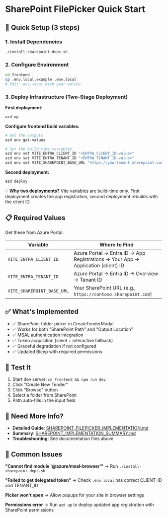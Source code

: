 # SharePoint FilePicker Quick Start

## 🚀 Quick Setup (3 steps)

### 1. Install Dependencies
```bash
./install-sharepoint-deps.sh
```

### 2. Configure Environment
```bash
cd frontend
cp .env.local.example .env.local
# Edit .env.local with your values
```

### 3. Deploy Infrastructure (Two-Stage Deployment)

**First deployment:**
```bash
azd up
```

**Configure frontend build variables:**
```bash
# Get the outputs
azd env get-values

# Set the build-time variables
azd env set VITE_ENTRA_CLIENT_ID "<ENTRA_CLIENT_ID-value>"
azd env set VITE_ENTRA_TENANT_ID "<ENTRA_TENANT_ID-value>"
azd env set VITE_SHAREPOINT_BASE_URL "https://yourtenant.sharepoint.com"
```

**Second deployment:**
```bash
azd deploy
```

💡 **Why two deployments?** Vite variables are build-time only. First deployment creates the app registration, second deployment rebuilds with the client ID.

## 📋 Required Values

Get these from Azure Portal:

| Variable | Where to Find |
|----------|---------------|
| `VITE_ENTRA_CLIENT_ID` | Azure Portal → Entra ID → App Registrations → Your App → Application (client) ID |
| `VITE_ENTRA_TENANT_ID` | Azure Portal → Entra ID → Overview → Tenant ID |
| `VITE_SHAREPOINT_BASE_URL` | Your SharePoint URL (e.g., `https://contoso.sharepoint.com`) |

## ✅ What's Implemented

- ✅ SharePoint folder picker in CreateTenderModal
- ✅ Works for both "SharePoint Path" and "Output Location"
- ✅ MSAL authentication integration
- ✅ Token acquisition (silent + interactive fallback)
- ✅ Graceful degradation if not configured
- ✅ Updated Bicep with required permissions

## 🧪 Test It

1. Start dev server: `cd frontend && npm run dev`
2. Click "Create New Tender"
3. Click "Browse" button
4. Select a folder from SharePoint
5. Path auto-fills in the input field

## 📖 Need More Info?

- **Detailed Guide**: [SHAREPOINT_FILEPICKER_IMPLEMENTATION.md](./SHAREPOINT_FILEPICKER_IMPLEMENTATION.md)
- **Summary**: [SHAREPOINT_IMPLEMENTATION_SUMMARY.md](./SHAREPOINT_IMPLEMENTATION_SUMMARY.md)
- **Troubleshooting**: See documentation files above

## 🐛 Common Issues

**"Cannot find module '@azure/msal-browser'"**
→ Run `./install-sharepoint-deps.sh`

**"Failed to get delegated token"**
→ Check `.env.local` has correct CLIENT_ID and TENANT_ID

**Picker won't open**
→ Allow popups for your site in browser settings

**Permissions error**
→ Run `azd up` to deploy updated app registration with SharePoint permissions
